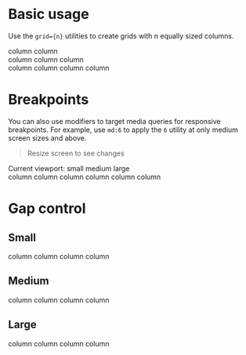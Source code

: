 # &nbsp;

<!-- docsify fix see https://github.com/docsifyjs/docsify/issues/1094 -->
<style>
  v-card {
    --color: white;
    --background-color: #da46ef;
    --padding: 10px;
  }
</style>

# Basic usage

Use the `grid={n}` utilities to create grids with n equally sized columns.

<v-preview>

  <div grid="2" gap=small>
    <v-card variant=outlined>column</v-card>
    <v-card variant=outlined>column</v-card>
  </div>
</v-preview>

<v-preview>
  <div grid="3" gap=small>
    <v-card variant=outlined>column</v-card>
    <v-card variant=outlined>column</v-card>
    <v-card variant=outlined>column</v-card>
  </div>
</v-preview>

<v-preview>
  <div grid="4" gap=small>
    <v-card variant=outlined>column</v-card>
    <v-card variant=outlined>column</v-card>
    <v-card variant=outlined>column</v-card>
    <v-card variant=outlined>column</v-card>
  </div>
</v-preview>

# Breakpoints

You can also use modifiers to target media queries for responsive breakpoints. For example, use `md:6` to apply the `6` utility at only medium screen sizes and above.

> Resize screen to see changes

<div>
Current viewport:
 <!-- <span show=xs>
    extra small
  </span> -->
 <span show=sm>
    small 
  </span>
  <span show=md>
    medium
  </span>
  <span show=lg>
    large
  </span>
  <!-- <span show=xl>
    extra large
  </span> -->
</div>

<v-preview>
  <div grid="2 sm:4 md:6" gap=small>
    <v-card variant=outlined>column</v-card>
    <v-card variant=outlined>column</v-card>
    <v-card variant=outlined>column</v-card>
    <v-card variant=outlined>column</v-card>
    <v-card variant=outlined>column</v-card>
    <v-card variant=outlined>column</v-card>
  </div>
</v-preview>

# Gap control

<v-preview>
  <h2>Small</h2>
  <div grid="2" gap=small>
    <v-card variant=outlined>column</v-card>
    <v-card variant=outlined>column</v-card>
    <v-card variant=outlined>column</v-card>
    <v-card variant=outlined>column</v-card>
  </div>
  <h2>Medium</h2>
  <div grid="2" gap=medium>
    <v-card variant=outlined>column</v-card>
    <v-card variant=outlined>column</v-card>
    <v-card variant=outlined>column</v-card>
    <v-card variant=outlined>column</v-card>
  </div>
  <h2>Large</h2>
  <div grid="2" gap=large>
    <v-card variant=outlined>column</v-card>
    <v-card variant=outlined>column</v-card>
    <v-card variant=outlined>column</v-card>
    <v-card variant=outlined>column</v-card>
  </div>
</v-preview>
